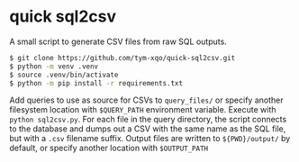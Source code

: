 # quick sql2csv

A small script to generate CSV files from raw SQL outputs.

```sh
$ git clone https://github.com/tym-xqo/quick-sql2csv.git
$ python -m venv .venv
$ source .venv/bin/activate
$ python -m pip install -r requirements.txt
```

Add queries to use as source for CSVs to `query_files/` or specify another filesystem location with `$QUERY_PATH` environment variable. Execute with `python sql2csv.py`. For each file in the query directory, the script connects to the database and dumps out a CSV with the same name as the SQL file, but with a `.csv` filename suffix. Output files are written to `${PWD}/output/` by default, or specify another location with `$OUTPUT_PATH`
